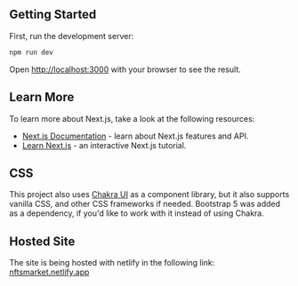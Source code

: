 ## Getting Started

First, run the development server:

```bash
npm run dev
```

Open [http://localhost:3000](http://localhost:3000) with your browser to see the result.

## Learn More

To learn more about Next.js, take a look at the following resources:

- [Next.js Documentation](https://nextjs.org/docs) - learn about Next.js features and API.
- [Learn Next.js](https://nextjs.org/learn) - an interactive Next.js tutorial.

## CSS

This project also uses [Chakra UI](https://chakra-ui.com/docs/getting-started) as a component library, but it also supports vanilla CSS, and other CSS frameworks if needed. Bootstrap 5 was added as a dependency, if you'd like to work with it instead of using Chakra.

## Hosted Site

The site is being hosted with netlify in the following link: [nftsmarket.netlify.app](https://nftsmarket.netlify.app/)
